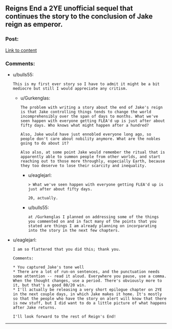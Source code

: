 ## Reigns End a 2YE unofficial sequel that continues the story to the conclusion of Jake reign as emperor.

### Post:

[Link to content](https://www.fanfiction.net/s/11090702/1/Reigns-end)

### Comments:

- u/bulls55:
  ```
  This is my first ever story so I have to admit it might be a bit mediocre but still I would appreciate any critism.
  ```

  - u/Gurkenglas:
    ```
    The problem with writing a story about the end of Jake's reign is that Jake controlling things tends to change the world incomprehensibly over the span of days to months. What we've seen happen with everyone getting FLEA'd up is just after about fifty days. Who knows what might happen after a hundred?

    Also, Jake would have just ennobled everyone long ago, so people don't care about nobility anymore. What are the nobles going to do about it?

    Also also, at some point Jake would remember the ritual that is apparently able to summon people from other worlds, and start reaching out to those more throughly, especially Earth, because they too deserve to lose their scarcity and inequality.
    ```

    - u/eaglejarl:
      ```
      > What we've seen happen with everyone getting FLEA'd up is just after about fifty days. 

      20, actually.
      ```

    - u/bulls55:
      ```
      at /Gurkenglas I planned on addressing some of the things you commented on and in fact many of the points that you stated are things I am already planning on incorparating into the story in the next few chapters.
      ```

- u/eaglejarl:
  ```
  I am so flattered that you did this; thank you. 

  Comments:

  * You captured Jake's tone well
  * There are a lot of run-on sentences, and the punctuation needs some attention -- read it aloud. Everywhere you pause, use a comma. When the thought changes, use a period. There's obviously more to it, but that's a good 80/20 win. 
  * I'll actually be releasing a very short epilogue chapter on 2YE in the next couple days, in which Jake makes it home. It's mostly so that the people who have the story on alert will know that there is new stuff, but I did want to do a little picture of what happens after Jake returns. 

  I'll look forward to the rest of Reign's End!
  ```

---

